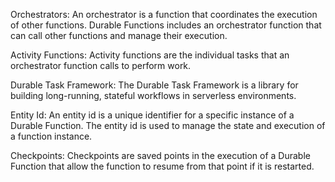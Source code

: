 Orchestrators: An orchestrator is a function that coordinates the execution of other functions. Durable Functions includes an orchestrator function that can call other functions and manage their execution.

Activity Functions: Activity functions are the individual tasks that an orchestrator function calls to perform work.

Durable Task Framework: The Durable Task Framework is a library for building long-running, stateful workflows in serverless environments.

Entity Id: An entity id is a unique identifier for a specific instance of a Durable Function. The entity id is used to manage the state and execution of a function instance.

Checkpoints: Checkpoints are saved points in the execution of a Durable Function that allow the function to resume from that point if it is restarted.